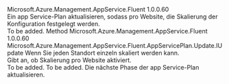 <Type Name="IWithPerSiteScaling" FullName="Microsoft.Azure.Management.AppService.Fluent.AppServicePlan.Update.IWithPerSiteScaling">
  <TypeSignature Language="C#" Value="public interface IWithPerSiteScaling" />
  <TypeSignature Language="ILAsm" Value=".class public interface auto ansi abstract IWithPerSiteScaling" />
  <TypeSignature Language="DocId" Value="T:Microsoft.Azure.Management.AppService.Fluent.AppServicePlan.Update.IWithPerSiteScaling" />
  <TypeSignature Language="VB.NET" Value="Public Interface IWithPerSiteScaling" />
  <TypeSignature Language="F#" Value="type IWithPerSiteScaling = interface" />
  <AssemblyInfo>
    <AssemblyName>Microsoft.Azure.Management.AppService.Fluent</AssemblyName>
    <AssemblyVersion>1.0.0.60</AssemblyVersion>
  </AssemblyInfo>
  <Interfaces />
  <Docs>
    <summary>
            Ein app Service-Plan aktualisieren, sodass pro Website, die Skalierung der Konfiguration festgelegt werden.
            </summary>
    <remarks>To be added.</remarks>
  </Docs>
  <Members>
    <Member MemberName="WithPerSiteScaling">
      <MemberSignature Language="C#" Value="public Microsoft.Azure.Management.AppService.Fluent.AppServicePlan.Update.IUpdate WithPerSiteScaling (bool perSiteScaling);" />
      <MemberSignature Language="ILAsm" Value=".method public hidebysig newslot virtual instance class Microsoft.Azure.Management.AppService.Fluent.AppServicePlan.Update.IUpdate WithPerSiteScaling(bool perSiteScaling) cil managed" />
      <MemberSignature Language="DocId" Value="M:Microsoft.Azure.Management.AppService.Fluent.AppServicePlan.Update.IWithPerSiteScaling.WithPerSiteScaling(System.Boolean)" />
      <MemberSignature Language="VB.NET" Value="Public Function WithPerSiteScaling (perSiteScaling As Boolean) As IUpdate" />
      <MemberSignature Language="F#" Value="abstract member WithPerSiteScaling : bool -&gt; Microsoft.Azure.Management.AppService.Fluent.AppServicePlan.Update.IUpdate" Usage="iWithPerSiteScaling.WithPerSiteScaling perSiteScaling" />
      <MemberType>Method</MemberType>
      <AssemblyInfo>
        <AssemblyName>Microsoft.Azure.Management.AppService.Fluent</AssemblyName>
        <AssemblyVersion>1.0.0.60</AssemblyVersion>
      </AssemblyInfo>
      <ReturnValue>
        <ReturnType>Microsoft.Azure.Management.AppService.Fluent.AppServicePlan.Update.IUpdate</ReturnType>
      </ReturnValue>
      <Parameters>
        <Parameter Name="perSiteScaling" Type="System.Boolean" />
      </Parameters>
      <Docs>
        <param name="perSiteScaling">Wenn Sie jeden Standort einzeln skaliert werden kann.</param>
        <summary>
            Gibt an, ob Skalierung pro Website aktiviert.
            </summary>
        <returns>To be added.</returns>
        <remarks>To be added.</remarks>
        <return>Die nächste Phase der app Service-Plan aktualisieren.</return>
      </Docs>
    </Member>
  </Members>
</Type>